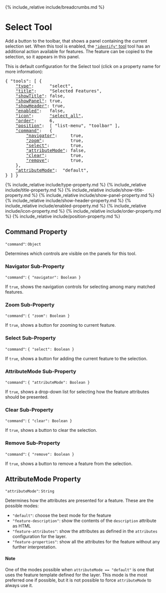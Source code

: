 {% include_relative include/breadcrumbs.md %}

# Select Tool

Add a button to the toolbar, that shows a panel containing the current selection set.
When this tool is enabled, the [`"identify"` tool](identify) tool has an additional action available for features.
The feature can be copied to the selection, so it appears in this panel.

This is default configuration for the Select tool (click on a property name for more information):
<pre>
{ "tools": [ {
    <a href="#type-property"     >"type"</a>:      "select",
    <a href="#title-property"    >"title"</a>:     "Selected Features",
    <a href="#showtitle-property">"showTitle"</a>: false,
    <a href="#showpanel-property">"showPanel"</a>: true,
    <a href="#showheader-property">"showHeader"</a>: true,
    <a href="#enabled-property"  >"enabled"</a>:   false,
    <a href="#icon-property"     >"icon"</a>:      <a href="https://material.io/tools/icons/?icon=help" target="material">"select_all"</a>,
    <a href="#order-property"    >"order"</a>:     6,
    <a href="#position-property" >"position"</a>:  [ "list-menu", "toolbar" ],
    <a href="#command-property"  >"command"</a>:   {
        <a href="#navigator-sub-property"       >"navigator"</a>:     true,
        <a href="#zoom-sub-property"            >"zoom"</a>:          true,
        <a href="#select-sub-property"          >"select"</a>:        true,
        <a href="#attributemode-sub-property"   >"attributeMode"</a>: false,
        <a href="#clear-sub-property"           >"clear"</a>:         true,
        <a href="#remove-sub-property"          >"remove"</a>:        true,
    },
    <a href="#attributemode-property"  >"attributeMode"</a>:  "default",
} ] }
</pre>

{% include_relative include/type-property.md %}
{% include_relative include/title-property.md %}
{% include_relative include/show-title-property.md %}
{% include_relative include/show-panel-property.md %}
{% include_relative include/show-header-property.md %}
{% include_relative include/enabled-property.md %}
{% include_relative include/icon-property.md %}
{% include_relative include/order-property.md %}
{% include_relative include/position-property.md %}

## Command Property
`"command"`: `Object`

Determines which controls are visible on the panels for this tool.

### Navigator Sub-Property
`"command"`: `{ "navigator": Boolean }`

If `true`, shows the navigation controls for selecting among many matched features.

### Zoom Sub-Property
`"command"`: `{ "zoom": Boolean }`

If `true`, shows a button for zooming to current feature.

### Select Sub-Property
`"command"`: `{ "select": Boolean }`

If `true`, shows a button for adding the current feature to the selection.

### AttributeMode Sub-Property
`"command"`: `{ "attributeMode": Boolean }`

If `true`, shows a drop-down list for selecting how the feature attributes should be presented.

### Clear Sub-Property
`"command"`: `{ "clear": Boolean }`

If `true`, shows a button to clear the selection.

### Remove Sub-Property
`"command"`: `{ "remove": Boolean }`

If `true`, shows a button to remove a feature from the selection.


## AttributeMode Property
`"attributeMode"`: `String`

Determines how the attributes are presented for a feature.
These are the possible modes:

- `"default"`: choose the best mode for the feature
- `"feature-description"`: show the contents of the `description` attribute as HTML
- `"feature-attributes"`: show the attributes as defined in the `attributes` configuration for the layer.
- `"feature-properties"`: show all the attributes for the feature without any further interpretation.

#### Note

One of the modes possible when `attributeMode == "default"` is one that uses the feature template defined for the layer.
This mode is the most preferred one if possible, but it is not possible to force `attributeMode` to always use it.

